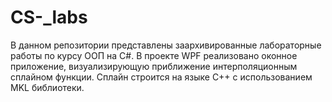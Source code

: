 # CS-_labs
В данном репозитории представлены заархивированные лабораторные работы по курсу ООП на C#. В проекте WPF реализовано оконное приложение, визуализирующую приближение интерполяционным сплайном функции. Сплайн строится на языке C++ с использованием MKL библиотеки.

